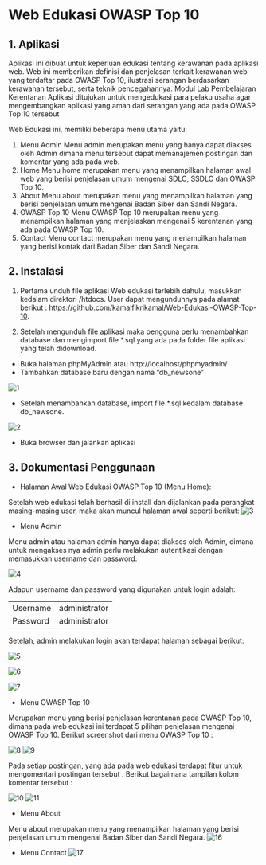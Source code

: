 # Web Edukasi OWASP Top 10
## 1. Aplikasi 
Aplikasi ini dibuat untuk keperluan edukasi tentang kerawanan pada aplikasi web. Web ini memberikan definisi dan penjelasan terkait kerawanan web yang terdaftar pada OWASP Top 10, ilustrasi serangan berdasarkan kerawanan tersebut, serta teknik pencegahannya. Modul Lab Pembelajaran Kerentanan Aplikasi ditujukan untuk mengedukasi para pelaku usaha agar mengembangkan aplikasi yang aman dari serangan yang ada pada OWASP Top 10 tersebut

Web Edukasi ini, memiliki beberapa menu utama yaitu:
1. Menu Admin
Menu admin merupakan menu yang hanya dapat diakses oleh Admin dimana menu tersebut dapat memanajemen postingan dan komentar yang ada pada web.
2. Home
Menu home merupakan menu yang menampilkan halaman awal web yang berisi penjelasan umum mengenai SDLC, SSDLC dan OWASP Top 10.
3. About
Menu about merupakan menu yang menampilkan halaman yang berisi penjelasan umum mengenai Badan Siber dan Sandi Negara.
4. OWASP Top 10
Menu OWASP Top 10 merupakan menu yang menampilkan halaman yang menjelaskan mengenai 5 kerentanan yang ada pada OWASP Top 10.
5. Contact
Menu contact merupakan menu yang menampilkan halaman yang berisi kontak dari Badan Siber dan Sandi Negara.

## 2. Instalasi
1.  Pertama unduh file aplikasi Web edukasi terlebih dahulu, masukkan kedalam direktori /htdocs. User dapat mengunduhnya pada alamat berikut : https://github.com/kamalfikrikamal/Web-Edukasi-OWASP-Top-10.

2. Setelah mengunduh file aplikasi maka pengguna perlu menambahkan database dan mengimport file *.sql yang ada pada folder file aplikasi yang telah didownload. 
- Buka halaman phpMyAdmin atau http://localhost/phpmyadmin/
- Tambahkan database baru dengan nama “db_newsone”

![1](https://i.ibb.co/SV2V7Qz/1.png)

- Setelah menambahkan database, import file *.sql kedalam database db_newsone.

![2](https://i.ibb.co/jhTMY0V/2.png)

- Buka browser dan jalankan aplikasi

## 3. Dokumentasi Penggunaan 
- Halaman Awal Web Edukasi OWASP Top 10  (Menu Home):

Setelah web edukasi telah berhasil di install dan dijalankan pada perangkat masing-masing user, maka akan muncul halaman awal seperti berikut:
![3](https://i.ibb.co/v3BxQjM/3.png "Halaman Awal")

-	Menu Admin

Menu admin atau halaman admin hanya dapat diakses oleh Admin, dimana untuk mengakses nya admin perlu melakukan autentikasi dengan memasukkan username dan password.

![4](https://i.ibb.co/DthgDLt/4.png)

Adapun username dan password yang digunakan untuk login adalah:
<table>
        <tr>
          <td>Username</td>
          <td>administrator</td>
        </tr>
        <tr>
        <td>Password</td>
        <td>administrator</td>
        </tr>
</table>
Setelah, admin melakukan login akan terdapat halaman sebagai berikut:
      
![5](https://i.ibb.co/bsPfxkV/5.png "Halaman Dashboard Admin")

![6](https://i.ibb.co/yYRbFRh/6.png "Halaman Manajemen Komen Pada Menu Admin")

![7](https://i.ibb.co/99tdk0x/7.png "Halaman About Menu Admin")

-	Menu OWASP Top 10

Merupakan menu yang berisi penjelasan kerentanan pada OWASP Top 10, dimana pada web edukasi ini terdapat 5 pilihan penjelasan mengenai OWASP Top 10. Berikut screenshot dari menu OWASP Top 10 : 

![8](https://i.ibb.co/YcXs324/8.png "Isi Menu OWASP Top 10")
![9](https://i.ibb.co/Rg585PP/9.png "Isi Konten OWASP Top 10")

 
 
Pada setiap postingan, yang ada pada web edukasi terdapat fitur untuk mengomentari postingan tersebut . Berikut bagaimana tampilan kolom komentar tersebut : 

![10](https://i.ibb.co/wBwxscr/10.png "Tombol Latihan Eksploit dan Forum Diskusi")
![11](https://i.ibb.co/MCrk3yZ/11.png "Halaman Forum Diskusi")

-	Menu About 

Menu about merupakan menu yang menampilkan halaman yang berisi penjelasan umum mengenai Badan Siber dan Sandi Negara.
![16](https://i.ibb.co/wKwFj9v/16.png "Menu About")

-	Menu Contact 
![17](https://i.ibb.co/KhG7GG1/17.png "Menu Contact")


